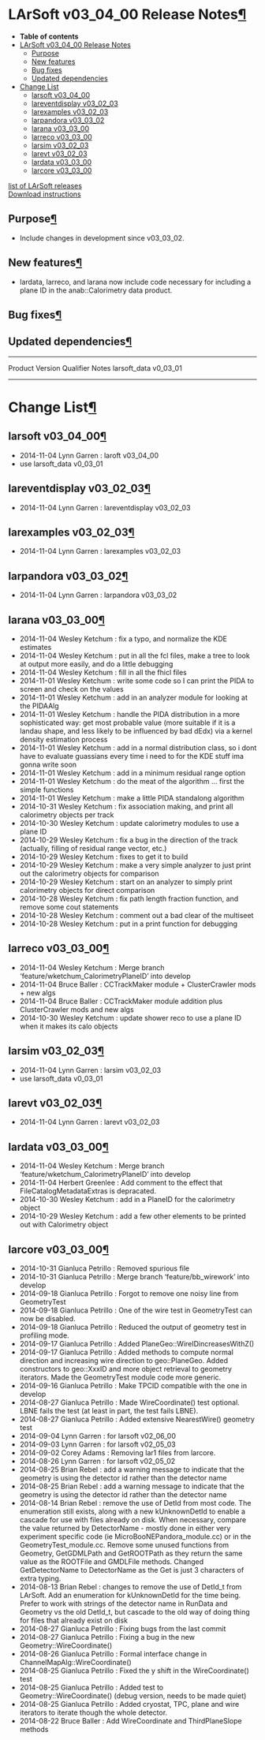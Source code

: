 LArSoft v03\_04\_00 Release Notes[¶](#LArSoft-v03_04_00-Release-Notes)
======================================================================

-   **Table of contents**
-   [LArSoft v03\_04\_00 Release Notes](#LArSoft-v03_04_00-Release-Notes)
    -   [Purpose](#Purpose)
    -   [New features](#New-features)
    -   [Bug fixes](#Bug-fixes)
    -   [Updated dependencies](#Updated-dependencies)
-   [Change List](#Change-List)
    -   [larsoft v03\_04\_00](#larsoft-v03_04_00)
    -   [lareventdisplay v03\_02\_03](#lareventdisplay-v03_02_03)
    -   [larexamples v03\_02\_03](#larexamples-v03_02_03)
    -   [larpandora v03\_03\_02](#larpandora-v03_03_02)
    -   [larana v03\_03\_00](#larana-v03_03_00)
    -   [larreco v03\_03\_00](#larreco-v03_03_00)
    -   [larsim v03\_02\_03](#larsim-v03_02_03)
    -   [larevt v03\_02\_03](#larevt-v03_02_03)
    -   [lardata v03\_03\_00](#lardata-v03_03_00)
    -   [larcore v03\_03\_00](#larcore-v03_03_00)

[list of LArSoft releases](LArSoft_release_list)\
[Download instructions](http://scisoft.fnal.gov/scisoft/projects/larsoft/v03_04_00/larsoft-v03_04_00.html)


Purpose[¶](#Purpose)
--------------------

-   Include changes in development since v03\_03\_02.


New features[¶](#New-features)
------------------------------

-   lardata, larreco, and larana now include code necessary for including a plane ID in the anab::Calorimetry data product.


Bug fixes[¶](#Bug-fixes)
------------------------


Updated dependencies[¶](#Updated-dependencies)
----------------------------------------------

  --------------- ------------ ----------- -------
  Product         Version      Qualifier   Notes
  larsoft\_data   v0\_03\_01               
  --------------- ------------ ----------- -------


Change List[¶](#Change-List)
============================


larsoft v03\_04\_00[¶](#larsoft-v03_04_00)
------------------------------------------

-   2014-11-04 Lynn Garren : laroft v03\_04\_00
-   use larsoft\_data v0\_03\_01


lareventdisplay v03\_02\_03[¶](#lareventdisplay-v03_02_03)
----------------------------------------------------------

-   2014-11-04 Lynn Garren : lareventdisplay v03\_02\_03


larexamples v03\_02\_03[¶](#larexamples-v03_02_03)
--------------------------------------------------

-   2014-11-04 Lynn Garren : larexamples v03\_02\_03


larpandora v03\_03\_02[¶](#larpandora-v03_03_02)
------------------------------------------------

-   2014-11-04 Lynn Garren : larpandora v03\_03\_02


larana v03\_03\_00[¶](#larana-v03_03_00)
----------------------------------------

-   2014-11-04 Wesley Ketchum : fix a typo, and normalize the KDE estimates
-   2014-11-04 Wesley Ketchum : put in all the fcl files, make a tree to look at output more easily, and do a little debugging
-   2014-11-04 Wesley Ketchum : fill in all the fhicl files
-   2014-11-01 Wesley Ketchum : write some code so I can print the PIDA to screen and check on the values
-   2014-11-01 Wesley Ketchum : add in an analyzer module for looking at the PIDAAlg
-   2014-11-01 Wesley Ketchum : handle the PIDA distribution in a more sophisticated way: get most probable value (more suitable if it is a landau shape, and less likely to be influenced by bad dEdx) via a kernel density estimation process
-   2014-11-01 Wesley Ketchum : add in a normal distribution class, so i dont have to evaluate guassians every time i need to for the KDE stuff ima gonna write soon
-   2014-11-01 Wesley Ketchum : add in a minimum residual range option
-   2014-11-01 Wesley Ketchum : do the meat of the algorithm … first the simple functions
-   2014-11-01 Wesley Ketchum : make a little PIDA standalong algorithm
-   2014-10-31 Wesley Ketchum : fix association making, and print all calorimetry objects per track
-   2014-10-30 Wesley Ketchum : update calorimetry modules to use a plane ID
-   2014-10-29 Wesley Ketchum : fix a bug in the direction of the track (actually, filling of residual range vector, etc.)
-   2014-10-29 Wesley Ketchum : fixes to get it to build
-   2014-10-29 Wesley Ketchum : make a very simple analyzer to just print out the calorimetry objects for comparison
-   2014-10-29 Wesley Ketchum : start on an analyzer to simply print calorimetry objects for direct comparison
-   2014-10-28 Wesley Ketchum : fix path length fraction function, and remove some cout statements
-   2014-10-28 Wesley Ketchum : comment out a bad clear of the multiseet
-   2014-10-28 Wesley Ketchum : put in a print function for debugging


larreco v03\_03\_00[¶](#larreco-v03_03_00)
------------------------------------------

-   2014-11-04 Wesley Ketchum : Merge branch ‘feature/wketchum\_CalorimetryPlaneID’ into develop
-   2014-11-04 Bruce Baller : CCTrackMaker module + ClusterCrawler mods + new algs
-   2014-11-04 Bruce Baller : CCTrackMaker module addition plus ClusterCrawler mods and new algs
-   2014-10-30 Wesley Ketchum : update shower reco to use a plane ID when it makes its calo objects


larsim v03\_02\_03[¶](#larsim-v03_02_03)
----------------------------------------

-   2014-11-04 Lynn Garren : larsim v03\_02\_03
-   use larsoft\_data v0\_03\_01


larevt v03\_02\_03[¶](#larevt-v03_02_03)
----------------------------------------

-   2014-11-04 Lynn Garren : larevt v03\_02\_03


lardata v03\_03\_00[¶](#lardata-v03_03_00)
------------------------------------------

-   2014-11-04 Wesley Ketchum : Merge branch ‘feature/wketchum\_CalorimetryPlaneID’ into develop
-   2014-11-04 Herbert Greenlee : Add comment to the effect that FileCatalogMetadataExtras is depracated.
-   2014-10-30 Wesley Ketchum : add in a PlaneID for the calorimetry object
-   2014-10-29 Wesley Ketchum : add a few other elements to be printed out with Calorimetry object


larcore v03\_03\_00[¶](#larcore-v03_03_00)
------------------------------------------

-   2014-10-31 Gianluca Petrillo : Removed spurious file
-   2014-10-31 Gianluca Petrillo : Merge branch ‘feature/bb\_wirework’ into develop
-   2014-09-18 Gianluca Petrillo : Forgot to remove one noisy line from GeometryTest
-   2014-09-18 Gianluca Petrillo : One of the wire test in GeometryTest can now be disabled.
-   2014-09-18 Gianluca Petrillo : Reduced the output of geometry test in profiling mode.
-   2014-09-17 Gianluca Petrillo : Added PlaneGeo::WireIDincreasesWithZ()
-   2014-09-17 Gianluca Petrillo : Added methods to compute normal direction and increasing wire direction to geo::PlaneGeo. Added constructors to geo::XxxID and more object retrieval to geometry iterators. Made the GeometryTest module code more generic.
-   2014-09-16 Gianluca Petrillo : Make TPCID compatible with the one in develop
-   2014-08-27 Gianluca Petrillo : Made WireCoordinate() test optional. LBNE fails the test (at least in part, the test fails LBNE).
-   2014-08-27 Gianluca Petrillo : Added extensive NearestWire() geometry test
-   2014-09-04 Lynn Garren : for larsoft v02\_06\_00
-   2014-09-03 Lynn Garren : for larsoft v02\_05\_03
-   2014-09-02 Corey Adams : Removing lar1 files from larcore.
-   2014-08-26 Lynn Garren : for larsoft v02\_05\_02
-   2014-08-25 Brian Rebel : add a warning message to indicate that the geometry is using the detector id rather than the detector name
-   2014-08-25 Brian Rebel : add a warning message to indicate that the geometry is using the detector id rather than the detector name
-   2014-08-14 Brian Rebel : remove the use of DetId from most code. The enumeration still exists, along with a new kUnknownDetId to enable a cascade for use with files already on disk. When necessary, compare the value returned by DetectorName - mostly done in either very experiment specific code (ie MicroBooNEPandora\_module.cc) or in the GeometryTest\_module.cc. Remove some unused functions from Geometry, GetGDMLPath and GetROOTPath as they return the same value as the ROOTFile and GMDLFile methods. Changed GetDetectorName to DetectorName as the Get is just 3 characters of extra typing.
-   2014-08-13 Brian Rebel : changes to remove the use of DetId\_t from LArSoft. Add an enumeration for kUnknownDetId for the time being. Prefer to work with strings of the detector name in RunData and Geometry vs the old DetId\_t, but cascade to the old way of doing thing for files that already exist on disk
-   2014-08-27 Gianluca Petrillo : Fixing bugs from the last commit
-   2014-08-27 Gianluca Petrillo : Fixing a bug in the new Geometry::WireCoordinate()
-   2014-08-26 Gianluca Petrillo : Formal interface change in ChannelMapAlg::WireCoordinate()
-   2014-08-25 Gianluca Petrillo : Fixed the y shift in the WireCoordinate() test
-   2014-08-25 Gianluca Petrillo : Added test to Geometry::WireCoordinate() (debug version, needs to be made quiet)
-   2014-08-25 Gianluca Petrillo : Added cryostat, TPC, plane and wire iterators to iterate though the whole detector.
-   2014-08-22 Bruce Baller : Add WireCoordinate and ThirdPlaneSlope methods
